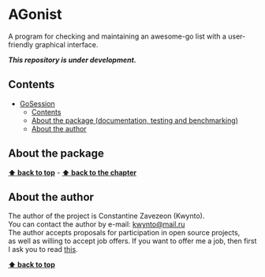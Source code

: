 # AGonist
A program for checking and maintaining an awesome-go list with a user-friendly graphical interface.

**_This repository is under development._**

## Contents

- [GoSession](#agonist)
  - [Contents](#contents)
  - [About the package  (documentation, testing and benchmarking)](#about-the-package)
  - [About the author](#about-the-author)

## About the package

**[⬆ back to top](#agonist)** - **[⬆ back to the chapter](#about-the-package)**

## About the author

The author of the project is Constantine Zavezeon (Kwynto).  
You can contact the author by e-mail: kwynto@mail.ru  
The author accepts proposals for participation in open source projects,  
as well as willing to accept job offers.
If you want to offer me a job, then first I ask you to read [this](https://github.com/Kwynto).

**[⬆ back to top](#agonist)**
